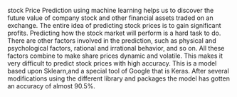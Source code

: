 stock Price Prediction using machine learning helps us to discover the future value of company stock and other financial assets traded on an exchange. The entire idea of predicting stock prices is to gain significant profits. Predicting how the stock market will perform is a hard task to do. There are other factors involved in the prediction, such as physical and psychological factors, rational and irrational behavior, and so on. All these factors combine to make share prices dynamic and volatile. This makes it very difficult to predict stock prices with high accuracy. 
This is a model based upon Sklearn,and a special tool of Google that is Keras. After several modifications using the different library and packages the model has gotten an accuracy of almost 90.5%.
